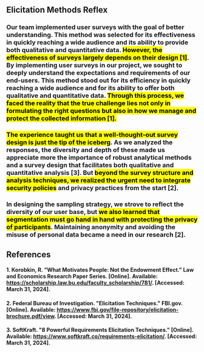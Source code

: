 ## Elicitation Methods Reflex

### Our team implemented user surveys with the goal of better understanding. This method was selected for its effectiveness in quickly reaching a wide audience and its ability to provide both qualitative and quantitative data. <mark>However, the effectiveness of surveys largely depends on their design [1]</mark>. By implementing user surveys in our project, we sought to deeply understand the expectations and requirements of our end-users. This method stood out for its efficiency in quickly reaching a wide audience and for its ability to offer both qualitative and quantitative data. <mark>Through this process, we faced the reality that the true challenge lies not only in formulating the right questions but also in how we manage and protect the collected information [1].</mark>

### <mark>The experience taught us that a well-thought-out survey design is just the tip of the iceberg</mark>. As we analyzed the responses, the diversity and depth of these made us appreciate more the importance of robust analytical methods and a survey design that facilitates both qualitative and quantitative analysis [3]. But <mark>beyond the survey structure and analysis techniques, we realized the urgent need to integrate security policies</mark> and privacy practices from the start [2].

### In designing the sampling strategy, we strove to reflect the diversity of our user base, but <mark>we also learned that segmentation must go hand in hand with protecting the privacy of participants</mark>. Maintaining anonymity and avoiding the misuse of personal data became a need in our research [2].

## References

#### 1. Korobkin, R. "What Motivates People: Not the Endowment Effect." Law and Economics Research Paper Series. [Online]. Available: https://scholarship.law.bu.edu/faculty_scholarship/781/. [Accessed: March 31, 2024].

#### 2. Federal Bureau of Investigation. "Elicitation Techniques." FBI.gov. [Online]. Available: https://www.fbi.gov/file-repository/elicitation-brochure.pdf/view. [Accessed: March 31, 2024].

#### 3. SoftKraft. "8 Powerful Requirements Elicitation Techniques." [Online]. Available: https://www.softkraft.co/requirements-elicitation/. [Accessed: March 31, 2024].